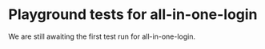 # Playground tests for all-in-one-login
We are still awaiting the first test run for all-in-one-login.
